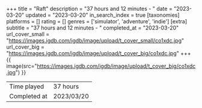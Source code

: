 +++
title = "Raft"
description = "37 hours and 12 minutes - "
date = "2023-03-20"
updated = "2023-03-20"
in_search_index = true
[taxonomies]
platforms = []
rating = []
genres = ['simulator', 'adventure', 'indie']
[extra]
subtitle = "37 hours and 12 minutes - "
completed_at = "2023-03-20"
url_cover_small = "https://images.igdb.com/igdb/image/upload/t_cover_small/co1xdc.jpg"
url_cover_big = "https://images.igdb.com/igdb/image/upload/t_cover_big/co1xdc.jpg"
+++
{{ image(src="https://images.igdb.com/igdb/image/upload/t_cover_big/co1xdc.jpg") }}

|              |            |
| ------------ | ---------- |
| Time played  | 37 hours |
| Completed at | 2023/03/20 |


